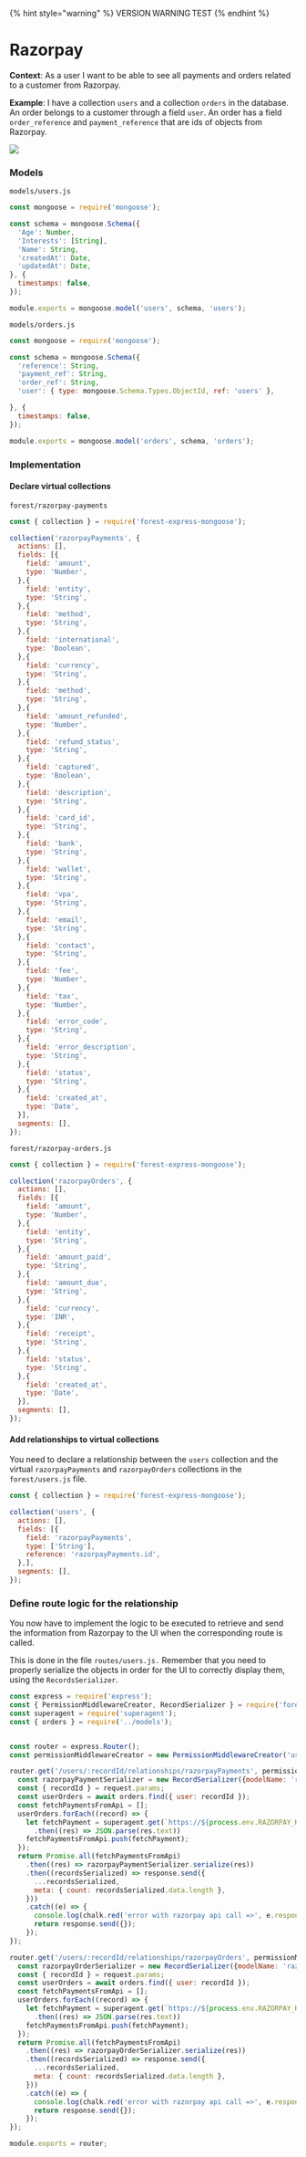 {% hint style="warning" %}
VERSION WARNING TEST
{% endhint %}

# Razorpay

**Context**: As a user I want to be able to see all payments and orders related to a customer from Razorpay.

**Example**: I have a collection `users` and a collection `orders` in the database. An order belongs to a customer through a field `user`. An order has a field `order_reference` and `payment_reference` that are ids of objects from Razorpay.

![](<../../.gitbook/assets/image (534).png>)

### Models

`models/users.js`

```jsx
const mongoose = require('mongoose');

const schema = mongoose.Schema({
  'Age': Number,
  'Interests': [String],
  'Name': String,
  'createdAt': Date,
  'updatedAt': Date,
}, {
  timestamps: false,
});

module.exports = mongoose.model('users', schema, 'users');
```

`models/orders.js`

```jsx
const mongoose = require('mongoose');

const schema = mongoose.Schema({
  'reference': String,
  'payment_ref': String,
  'order_ref': String,
  'user': { type: mongoose.Schema.Types.ObjectId, ref: 'users' },

}, {
  timestamps: false,
});

module.exports = mongoose.model('orders', schema, 'orders');
```

### Implementation

#### Declare virtual collections

`forest/razorpay-payments`

```jsx
const { collection } = require('forest-express-mongoose');

collection('razorpayPayments', {
  actions: [],
  fields: [{
    field: 'amount',
    type: 'Number',
  },{
    field: 'entity',
    type: 'String',
  },{
    field: 'method',
    type: 'String',
  },{
    field: 'international',
    type: 'Boolean',
  },{
    field: 'currency',
    type: 'String',
  },{
    field: 'method',
    type: 'String',
  },{
    field: 'amount_refunded',
    type: 'Number',
  },{
    field: 'refund_status',
    type: 'String',
  },{
    field: 'captured',
    type: 'Boolean',
  },{
    field: 'description',
    type: 'String',
  },{
    field: 'card_id',
    type: 'String',
  },{
    field: 'bank',
    type: 'String',
  },{
    field: 'wallet',
    type: 'String',
  },{
    field: 'vpa',
    type: 'String',
  },{
    field: 'email',
    type: 'String',
  },{
    field: 'contact',
    type: 'String',
  },{
    field: 'fee',
    type: 'Number',
  },{
    field: 'tax',
    type: 'Number',
  },{
    field: 'error_code',
    type: 'String',
  },{
    field: 'error_description',
    type: 'String',
  },{
    field: 'status',
    type: 'String',
  },{
    field: 'created_at',
    type: 'Date',
  }],
  segments: [],
});
```

`forest/razorpay-orders.js`

```jsx
const { collection } = require('forest-express-mongoose');

collection('razorpayOrders', {
  actions: [],
  fields: [{
    field: 'amount',
    type: 'Number',
  },{
    field: 'entity',
    type: 'String',
  },{
    field: 'amount_paid',
    type: 'String',
  },{
    field: 'amount_due',
    type: 'String',
  },{
    field: 'currency',
    type: 'INR',
  },{
    field: 'receipt',
    type: 'String',
  },{
    field: 'status',
    type: 'String',
  },{
    field: 'created_at',
    type: 'Date',
  }],
  segments: [],
});
```

#### Add relationships to virtual collections

You need to declare a relationship between the `users` collection and the virtual `razorpayPayments` and `razorpayOrders` collections in the `forest/users.js` file.

```jsx
const { collection } = require('forest-express-mongoose');

collection('users', {
  actions: [],
  fields: [{
    field: 'razorpayPayments',
    type: ['String'],
    reference: 'razorpayPayments.id',
  },],
  segments: [],
});
```

### Define route logic for the relationship

You now have to implement the logic to be executed to retrieve and send the information from Razorpay to the UI when the corresponding route is called.

This is done in the file `routes/users.js.` Remember that you need to properly serialize the objects in order for the UI to correctly display them, using the `RecordsSerializer`.

```javascript
const express = require('express');
const { PermissionMiddlewareCreator, RecordSerializer } = require('forest-express-mongoose');
const superagent = require('superagent');
const { orders } = require('../models');


const router = express.Router();
const permissionMiddlewareCreator = new PermissionMiddlewareCreator('users');

router.get('/users/:recordId/relationships/razorpayPayments', permissionMiddlewareCreator.details(), async (request, response, next) => {
  const razorpayPaymentSerializer = new RecordSerializer({modelName: 'razorpayPayments'});
  const { recordId } = request.params;
  const userOrders = await orders.find({ user: recordId });
  const fetchPaymentsFromApi = [];
  userOrders.forEach((record) => {
    let fetchPayment = superagent.get(`https://${process.env.RAZORPAY_KEY_ID}:${process.env.RAZORPAY_KEY_SECRET}@api.razorpay.com/v1/payments/${record.payment_ref}`)
      .then((res) => JSON.parse(res.text))
    fetchPaymentsFromApi.push(fetchPayment);
  });
  return Promise.all(fetchPaymentsFromApi)
    .then((res) => razorpayPaymentSerializer.serialize(res))
    .then((recordsSerialized) => response.send({
      ...recordsSerialized,
      meta: { count: recordsSerialized.data.length },
    }))
    .catch((e) => {
      console.log(chalk.red('error with razorpay api call =>', e.response.res.text));
      return response.send({});
    });
});

router.get('/users/:recordId/relationships/razorpayOrders', permissionMiddlewareCreator.details(), async (request, response, next) => {
  const razorpayOrderSerializer = new RecordSerializer({modelName: 'razorpayOrders'});
  const { recordId } = request.params;
  const userOrders = await orders.find({ user: recordId });
  const fetchPaymentsFromApi = [];
  userOrders.forEach((record) => {
    let fetchPayment = superagent.get(`https://${process.env.RAZORPAY_KEY_ID}:${process.env.RAZORPAY_KEY_SECRET}@api.razorpay.com/v1/orders/${record.order_ref}`)
      .then((res) => JSON.parse(res.text))
    fetchPaymentsFromApi.push(fetchPayment);
  });
  return Promise.all(fetchPaymentsFromApi)
    .then((res) => razorpayOrderSerializer.serialize(res))
    .then((recordsSerialized) => response.send({
      ...recordsSerialized,
      meta: { count: recordsSerialized.data.length },
    }))
    .catch((e) => {
      console.log(chalk.red('error with razorpay api call =>', e.response.res.text));
      return response.send({});
    });
});

module.exports = router;
```
